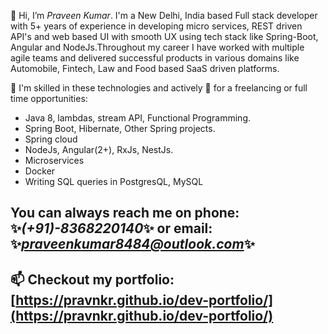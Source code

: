 <!---
pravnkr/pravnkr is a ✨ special ✨ repository because its `README.md` (this file) appears on your GitHub profile.
You can click the Preview link to take a look at your changes.
--->
👋 Hi, I’m *Praveen Kumar*. I'm a New Delhi, India based Full stack developer with 5+ years of experience in developing micro services, REST driven API's and web based UI with smooth UX using tech stack like Spring-Boot, Angular and NodeJs.Throughout my career I have worked with multiple agile teams and delivered successful products in various domains like Automobile, Fintech, Law and Food based SaaS driven platforms.

💞️ I'm skilled in these technologies and actively 👀 for a freelancing or full time opportunities:
- Java 8, lambdas, stream API, Functional Programming.
- Spring Boot, Hibernate, Other Spring projects.
- Spring cloud
- NodeJs, Angular(2+), RxJs, NestJs.
- Microservices
- Docker
- Writing SQL queries in PostgresQL, MySQL

You can always reach me on phone: ✨*(+91)-8368220140*✨ or email: ✨*praveenkumar8484@outlook.com*✨
---
📫 Checkout my portfolio: [https://pravnkr.github.io/dev-portfolio/](https://pravnkr.github.io/dev-portfolio/)
---
